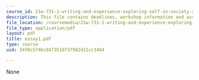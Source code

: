 ```yaml
---
course_id: 21w-731-1-writing-and-experience-exploring-self-in-society-spring-2004
description: This file contains deadlines, workshop information and assignment instructions.
file_location: /coursemedia/21w-731-1-writing-and-experience-exploring-self-in-society-spring-2004/34f0c5746c8473516f37982d21cc3494_essay1.pdf
file_type: application/pdf
layout: pdf
title: essay1.pdf
type: course
uid: 34f0c5746c8473516f37982d21cc3494

---
```

None